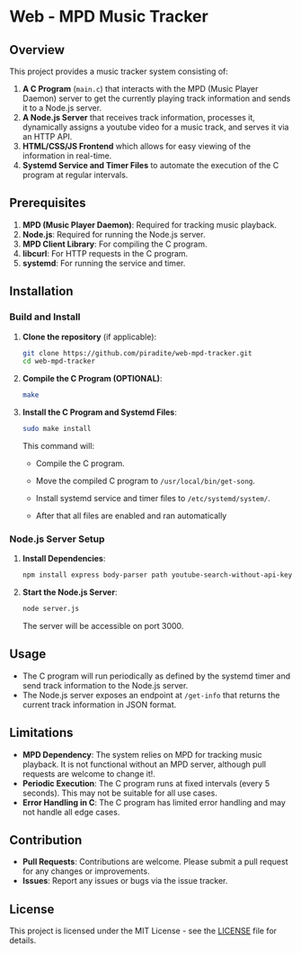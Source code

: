 # Web - MPD Music Tracker

## Overview

This project provides a music tracker system consisting of:

1. **A C Program** (`main.c`) that interacts with the MPD (Music Player Daemon) server to get the currently playing track information and sends it to a Node.js server.
2. **A Node.js Server** that receives track information, processes it, dynamically assigns a youtube video for a music track, and serves it via an HTTP API.
3. **HTML/CSS/JS Frontend** which allows for easy viewing of the information in real-time.
3. **Systemd Service and Timer Files** to automate the execution of the C program at regular intervals.

## Prerequisites

1. **MPD (Music Player Daemon)**: Required for tracking music playback.
2. **Node.js**: Required for running the Node.js server.
3. **MPD Client Library**: For compiling the C program.
4. **libcurl**: For HTTP requests in the C program.
5. **systemd**: For running the service and timer.

## Installation

### Build and Install

1. **Clone the repository** (if applicable):
    ```bash
    git clone https://github.com/piradite/web-mpd-tracker.git
    cd web-mpd-tracker
    ```

2. **Compile the C Program (OPTIONAL)**:
    ```bash
    make
    ```

3. **Install the C Program and Systemd Files**:
    ```bash
    sudo make install
    ```

    This command will:
    - Compile the C program.
    - Move the compiled C program to `/usr/local/bin/get-song`.
    - Install systemd service and timer files to `/etc/systemd/system/`.
    
    - After that all files are enabled and ran automatically

### Node.js Server Setup

1. **Install Dependencies**:
    ```bash
    npm install express body-parser path youtube-search-without-api-key
    ```

2. **Start the Node.js Server**:
    ```bash
    node server.js
    ```

    The server will be accessible on port 3000.

## Usage

- The C program will run periodically as defined by the systemd timer and send track information to the Node.js server.
- The Node.js server exposes an endpoint at `/get-info` that returns the current track information in JSON format.

## Limitations

- **MPD Dependency**: The system relies on MPD for tracking music playback. It is not functional without an MPD server, although pull requests are welcome to change it!.
- **Periodic Execution**: The C program runs at fixed intervals (every 5 seconds). This may not be suitable for all use cases.
- **Error Handling in C**: The C program has limited error handling and may not handle all edge cases.

## Contribution

- **Pull Requests**: Contributions are welcome. Please submit a pull request for any changes or improvements.
- **Issues**: Report any issues or bugs via the issue tracker.

## License

This project is licensed under the MIT License - see the [LICENSE](LICENSE) file for details.
